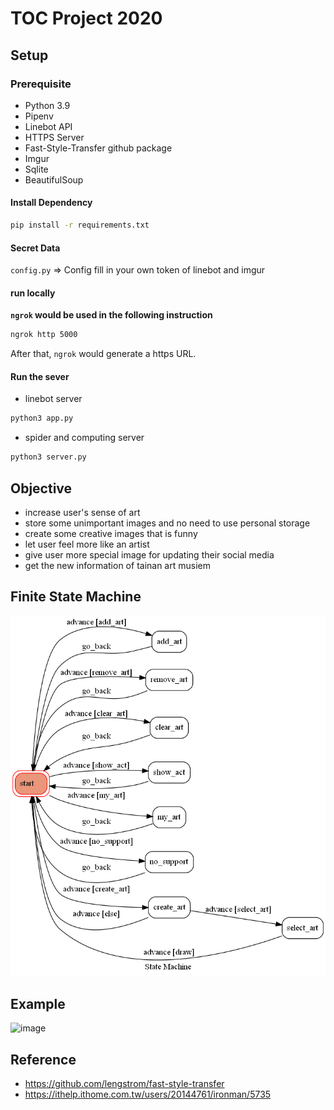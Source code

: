 # TOC Project 2020

## Setup

### Prerequisite
* Python 3.9
* Pipenv
* Linebot API
* HTTPS Server
* Fast-Style-Transfer github package
* Imgur
* Sqlite
* BeautifulSoup

#### Install Dependency
```sh
pip install -r requirements.txt
```

#### Secret Data
`config.py` => Config fill in your own token of linebot and imgur

#### run locally

**`ngrok` would be used in the following instruction**

```sh
ngrok http 5000
```

After that, `ngrok` would generate a https URL.

#### Run the sever

* linebot server
```sh
python3 app.py
```
* spider and computing server
```sh
python3 server.py
```

## Objective
* increase user's sense of art
* store some unimportant images and no need to use personal storage
* create some creative images that is funny
* let user feel more like an artist
* give user more special image for updating their social media
* get the new information of tainan art musiem

## Finite State Machine
![fsm](./static/fsm.png)

## Example
![image](https://user-images.githubusercontent.com/38965858/209559978-105d279b-940d-4e4b-8ca4-465b15a4247e.png)

## Reference
* https://github.com/lengstrom/fast-style-transfer
* https://ithelp.ithome.com.tw/users/20144761/ironman/5735
